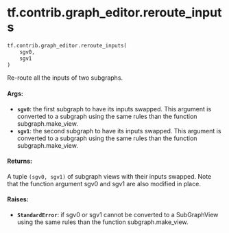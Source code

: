 <div itemscope itemtype="http://developers.google.com/ReferenceObject">
<meta itemprop="name" content="tf.contrib.graph_editor.reroute_inputs" />
<meta itemprop="path" content="Stable" />
</div>

# tf.contrib.graph_editor.reroute_inputs

``` python
tf.contrib.graph_editor.reroute_inputs(
    sgv0,
    sgv1
)
```

Re-route all the inputs of two subgraphs.

#### Args:

* <b>`sgv0`</b>: the first subgraph to have its inputs swapped. This argument is
    converted to a subgraph using the same rules than the function
    subgraph.make_view.
* <b>`sgv1`</b>: the second subgraph to have its inputs swapped. This argument is
    converted to a subgraph using the same rules than the function
    subgraph.make_view.

#### Returns:

A tuple `(sgv0, sgv1)` of subgraph views with their inputs swapped.
  Note that the function argument sgv0 and sgv1 are also modified in place.

#### Raises:

* <b>`StandardError`</b>: if sgv0 or sgv1 cannot be converted to a SubGraphView using
    the same rules than the function subgraph.make_view.